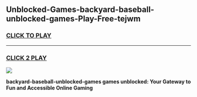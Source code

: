 
## Unblocked-Games-backyard-baseball-unblocked-games-Play-Free-tejwm
<h3>
<a href="https://premium76.site?title=backyard-baseball-unblocked-games&ref=18A1">CLICK TO PLAY</a></h3>
<hr>

<h3>
<a href="https://premium76.site?title=backyard-baseball-unblocked-games&ref=18A1">CLICK 2 PLAY</a>
  
</h3>

<a href="https://premium76.site?title=backyard-baseball-unblocked-games&ref=18A1"><img src="https://clearcache.store/games.png"></a>


**backyard-baseball-unblocked-games games unblocked: Your Gateway to Fun and Accessible Online Gaming**
